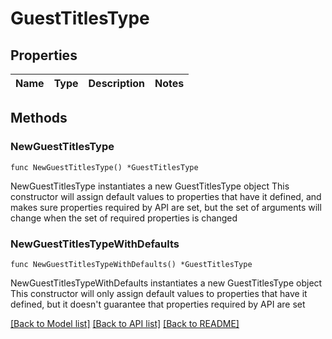 # GuestTitlesType

## Properties

Name | Type | Description | Notes
------------ | ------------- | ------------- | -------------

## Methods

### NewGuestTitlesType

`func NewGuestTitlesType() *GuestTitlesType`

NewGuestTitlesType instantiates a new GuestTitlesType object
This constructor will assign default values to properties that have it defined,
and makes sure properties required by API are set, but the set of arguments
will change when the set of required properties is changed

### NewGuestTitlesTypeWithDefaults

`func NewGuestTitlesTypeWithDefaults() *GuestTitlesType`

NewGuestTitlesTypeWithDefaults instantiates a new GuestTitlesType object
This constructor will only assign default values to properties that have it defined,
but it doesn't guarantee that properties required by API are set


[[Back to Model list]](../README.md#documentation-for-models) [[Back to API list]](../README.md#documentation-for-api-endpoints) [[Back to README]](../README.md)


